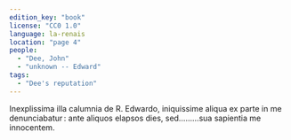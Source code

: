 ```yaml
---
edition_key: "book"
license: "CC0 1.0"
language: la-renais
location: "page 4"
people:
  - "Dee, John"
  - "unknown -- Edward"
tags:
  - "Dee's reputation"
---
```

Inexplissima illa calumnia de R. Edwardo, iniquissime
aliqua ex parte in me denunciabatur : ante aliquos elapsos dies,
sed………sua sapientia me innocentem.
